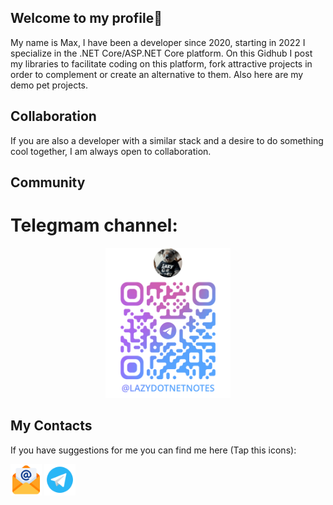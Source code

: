## Welcome to my profile👋

My name is Max, I have been a developer since 2020, starting in 2022 I specialize in the .NET Core/ASP.NET Core platform. 
On this Gidhub I post my libraries to facilitate coding on this platform, fork attractive projects in order to complement or create an alternative to them. Also here are my demo pet projects. 

## Collaboration

If you are also a developer with a similar stack and a desire to do something cool together, I am always open to collaboration.

## Community
# Telegmam channel:
<p align="center" width="100%">
    <img alt="qr-code-telegram-channel.png" height="240px" src="Images/qr-code-telegram-channel.png" width="200px"/>
</p>

## My Contacts
If you have suggestions for me you can find me here (Tap this icons):

<img alt="logo-mail.png" href="d1qm0nd@internet.ru" height="50px" src="Images/logo-mail.png" width="50px"/>

<img alt="logo-telegram.png" href="https://t.me/D1qmOnd" height="50px" src="Images/logo-telegram.png" width="50px"/>

